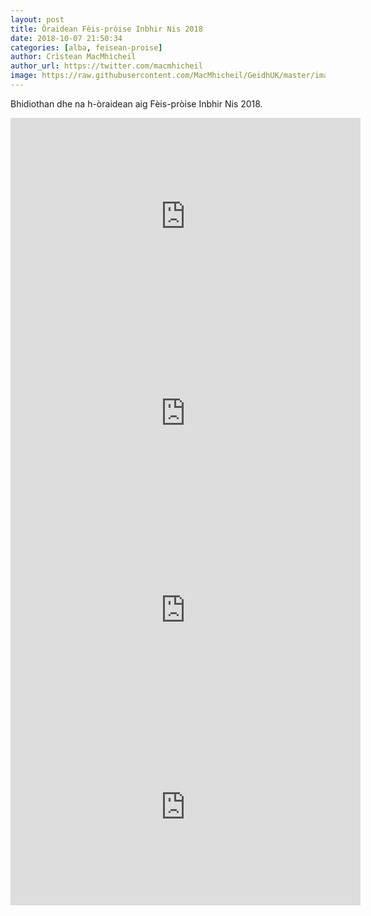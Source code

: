 ```yaml
---
layout: post
title: Òraidean Fèis-pròise Inbhir Nis 2018
date: 2018-10-07 21:50:34
categories: [alba, feisean-proise]
author: Crìstean MacMhìcheil
author_url: https://twitter.com/macmhicheil
image: https://raw.githubusercontent.com/MacMhicheil/GeidhUK/master/images/oraidean-feis-proise-inbhir-nis-2018.png
---
```


Bhidiothan dhe na h-òraidean aig Fèis-pròise Inbhir Nis 2018.

<!--more-->

<div class="embed-responsive"><iframe src="https://www.youtube.com/embed/0X3DkUCoVu8" width="560" height="315" frameborder="0" allowfullscreen="allowfullscreen"></iframe></div>

<iframe src="https://www.youtube.com/embed/Hd4IvN4OW4Q" width="560" height="315" frameborder="0" allowfullscreen="allowfullscreen"></iframe>

<iframe src="https://www.youtube.com/embed/x19jGnU5P8M" width="560" height="315" frameborder="0" allowfullscreen="allowfullscreen"></iframe>

<iframe src="https://www.youtube.com/embed/vg1H0z4npBc" width="560" height="315" frameborder="0" allowfullscreen="allowfullscreen"></iframe>
